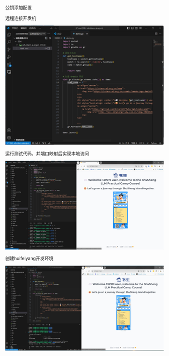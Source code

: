 公钥添加配置



远程连接开发机

<img src="https://github.com/huifeiyang/InternLM_Tutorial_3/blob/master/1_%E5%85%A5%E9%97%A8/1_Linux/1_VScode%E8%BF%9E%E6%8E%A5.png?raw=true"/>

运行测试代码，并端口映射后实现本地访问

<img src="https://github.com/huifeiyang/InternLM_Tutorial_3/blob/master/1_%E5%85%A5%E9%97%A8/1_Linux/2_%E8%BF%9C%E7%A8%8B%E8%BF%90%E8%A1%8CDEMO&amp;%E7%AB%AF%E5%8F%A3%E6%98%A0%E5%B0%84%E6%9C%AC%E5%9C%B0%E6%98%BE%E7%A4%BA.png?raw=true"/>


创建huifeiyang开发环境

<img src="https://github.com/huifeiyang/InternLM_Tutorial_3/blob/master/1_%E5%85%A5%E9%97%A8/1_Linux/3_conda%E7%8E%AF%E5%A2%83%E9%85%8D%E7%BD%AE.png?raw=true"/>